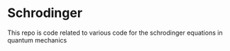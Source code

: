 # Schrodinger
This repo is code related to various code for the schrodinger equations in quantum mechanics

